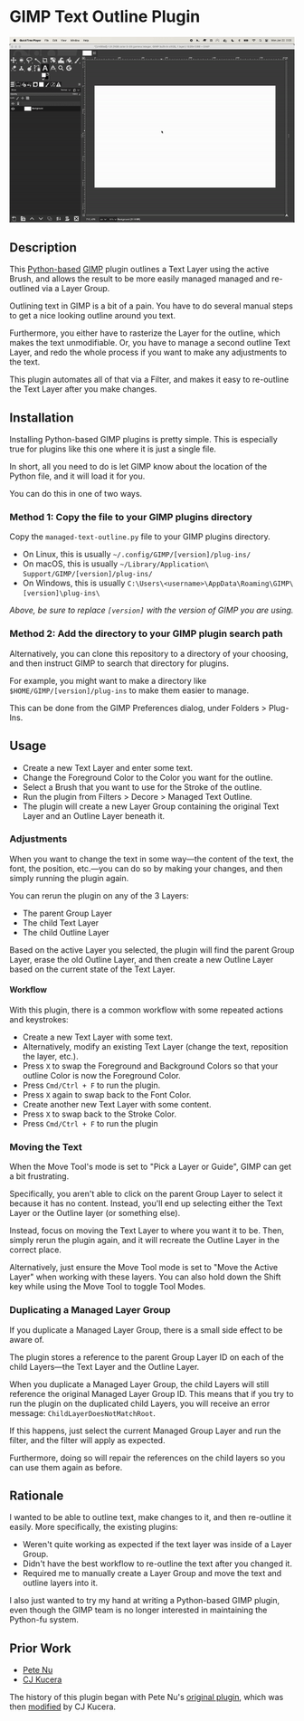 
# GIMP Text Outline Plugin

![Plugin Demo](./plugin-demo.gif)

## Description

This [Python-based](https://www.gimp.org/docs/python/pygimp.html) [GIMP](https://www.gimp.org/) plugin outlines a Text Layer using the active Brush, and allows the result
to be more easily managed managed and re-outlined via a Layer Group.

Outlining text in GIMP is a bit of a pain. You have to do several manual steps to get a nice looking outline around you text.

Furthermore, you either have to rasterize the Layer for the outline, which makes the text unmodifiable.
Or, you have to manage a second outline Text Layer, and redo the whole process if you want to make any adjustments to the text.

This plugin automates all of that via a Filter, and makes it easy to re-outline the Text Layer after you make changes.

## Installation

Installing Python-based GIMP plugins is pretty simple. This is especially true for plugins like this one where it is just a single file.

In short, all you need to do is let GIMP know about the location of the Python file, and it will load it for you.

You can do this in one of two ways.

### Method 1: Copy the file to your GIMP plugins directory

Copy the `managed-text-outline.py` file to your GIMP plugins directory.

- On Linux, this is usually `~/.config/GIMP/[version]/plug-ins/`
- On macOS, this is usually `~/Library/Application\ Support/GIMP/[version]/plug-ins/`
- On Windows, this is usually `C:\Users\<username>\AppData\Roaming\GIMP\[version]\plug-ins\`

_Above, be sure to replace `[version]` with the version of GIMP you are using._

### Method 2: Add the directory to your GIMP plugin search path

Alternatively, you can clone this repository to a directory of your choosing, and then instruct GIMP to search that directory for plugins.

For example, you might want to make a directory like `$HOME/GIMP/[version]/plug-ins` to make them easier to manage.

This can be done from the GIMP Preferences dialog, under Folders > Plug-Ins.

## Usage
- Create a new Text Layer and enter some text.
- Change the Foreground Color to the Color you want for the outline.
- Select a Brush that you want to use for the Stroke of the outline.
- Run the plugin from Filters > Decore > Managed Text Outline.
- The plugin will create a new Layer Group containing the original Text Layer and an Outline Layer beneath it.

### Adjustments

When you want to change the text in some way—the content of the text, the font, the position, etc.—you can do so by making your changes, and then simply running the plugin again.

You can rerun the plugin on any of the 3 Layers:
- The parent Group Layer
- The child Text Layer
- The child Outline Layer

Based on the active Layer you selected, the plugin will find the parent Group Layer, erase the old Outline Layer, and then create a new Outline Layer based on the current state of the Text Layer.

#### Workflow

With this plugin, there is a common workflow with some repeated actions and keystrokes:
- Create a new Text Layer with some text.
- Alternatively, modify an existing Text Layer (change the text, reposition the layer, etc.).
- Press `X` to swap the Foreground and Background Colors so that your outline Color is now the Foreground Color.
- Press `Cmd/Ctrl + F` to run the plugin.
- Press `X` again to swap back to the Font Color.
- Create another new Text Layer with some content.
- Press `X` to swap back to the Stroke Color.
- Press `Cmd/Ctrl + F` to run the plugin

### Moving the Text

When the Move Tool's mode is set to "Pick a Layer or Guide", GIMP can get a bit frustrating.

Specifically, you aren't able to click on the parent Group Layer to select it because it has no content. Instead, you'll end up selecting either the Text Layer or the Outline layer (or something else).

Instead, focus on moving the Text Layer to where you want it to be. Then, simply rerun the plugin again, and it will recreate the Outline Layer in the correct place.

Alternatively, just ensure the Move Tool mode is set to "Move the Active Layer" when working with these layers. You can also hold down the Shift key while using the Move Tool to toggle Tool Modes.

### Duplicating a Managed Layer Group

If you duplicate a Managed Layer Group, there is a small side effect to be aware of.

The plugin stores a reference to the parent Group Layer ID on each of the child Layers—the Text Layer and the Outline Layer.

When you duplicate a Managed Layer Group, the child Layers will still reference the original Managed Layer Group ID. This means that if you try to run the plugin on the duplicated child Layers, you will receive an error message: `ChildLayerDoesNotMatchRoot`.

If this happens, just select the current Managed Group Layer and run the filter, and the filter will apply as expected.

Furthermore, doing so will repair the references on the child layers so you can use them again as before.

## Rationale

I wanted to be able to outline text, make changes to it, and then re-outline it easily.
More specifically, the existing plugins:
  - Weren't quite working as expected if the text layer was inside of a Layer Group.
  - Didn't have the best workflow to re-outline the text after you changed it.
  - Required me to manually create a Layer Group and move the text and outline layers into it.

I also just wanted to try my hand at writing a Python-based GIMP plugin, even though the GIMP team is no longer interested in maintaining the Python-fu system.

## Prior Work

- [Pete Nu](https://pete.nu)
- [CJ Kucera](https://github.com/apocalpytech)

The history of this plugin began with Pete Nu's [original plugin](http://pete.nu/software/gimp-outline/), which was then [modified](https://github.com/apocalyptech/gimp-text-outline) by CJ Kucera.
